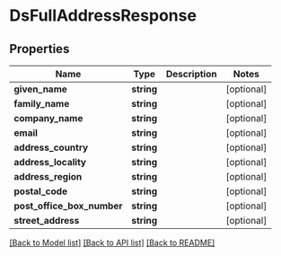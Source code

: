 # DsFullAddressResponse

## Properties
Name | Type | Description | Notes
------------ | ------------- | ------------- | -------------
**given_name** | **string** |  | [optional] 
**family_name** | **string** |  | [optional] 
**company_name** | **string** |  | [optional] 
**email** | **string** |  | [optional] 
**address_country** | **string** |  | [optional] 
**address_locality** | **string** |  | [optional] 
**address_region** | **string** |  | [optional] 
**postal_code** | **string** |  | [optional] 
**post_office_box_number** | **string** |  | [optional] 
**street_address** | **string** |  | [optional] 

[[Back to Model list]](../../README.md#documentation-for-models) [[Back to API list]](../../README.md#documentation-for-api-endpoints) [[Back to README]](../../README.md)

